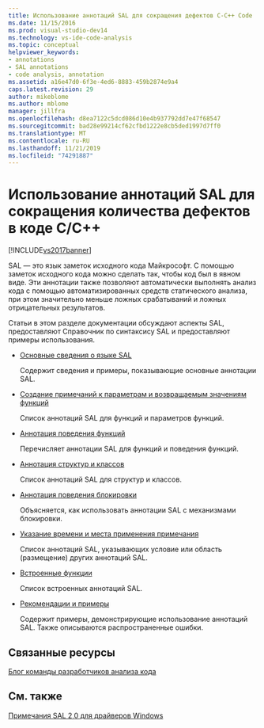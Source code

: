 ```yaml
---
title: Использование аннотаций SAL для сокращения дефектов C-C++ Code | Документация Майкрософт
ms.date: 11/15/2016
ms.prod: visual-studio-dev14
ms.technology: vs-ide-code-analysis
ms.topic: conceptual
helpviewer_keywords:
- annotations
- SAL annotations
- code analysis, annotation
ms.assetid: a16e47d0-6f3e-4ed6-8883-459b2874e9a4
caps.latest.revision: 29
author: mikeblome
ms.author: mblome
manager: jillfra
ms.openlocfilehash: d8ea7122c5dcd086d10e4b937792dd7e47f68547
ms.sourcegitcommit: bad28e99214cf62cfbd1222e8cb5ded1997d7ff0
ms.translationtype: MT
ms.contentlocale: ru-RU
ms.lasthandoff: 11/21/2019
ms.locfileid: "74291887"
---
```

# <a name="using-sal-annotations-to-reduce-cc-code-defects"></a>Использование аннотаций SAL для сокращения количества дефектов в коде C/C++
[!INCLUDE[vs2017banner](../includes/vs2017banner.md)]

SAL — это язык заметок исходного кода Майкрософт. С помощью заметок исходного кода можно сделать так, чтобы код был в явном виде. Эти аннотации также позволяют автоматически выполнять анализ кода с помощью автоматизированных средств статического анализа, при этом значительно меньше ложных срабатываний и ложных отрицательных результатов.  
  
 Статьи в этом разделе документации обсуждают аспекты SAL, предоставляют Справочник по синтаксису SAL и предоставляют примеры использования.  
  
- [Основные сведения о языке SAL](../code-quality/understanding-sal.md)  
  
     Содержит сведения и примеры, показывающие основные аннотации SAL.  
  
- [Создание примечаний к параметрам и возвращаемым значениям функций](../code-quality/annotating-function-parameters-and-return-values.md)  
  
     Список аннотаций SAL для функций и параметров функций.  
  
- [Аннотация поведения функций](../code-quality/annotating-function-behavior.md)  
  
     Перечисляет аннотации SAL для функций и поведения функций.  
  
- [Аннотация структур и классов](../code-quality/annotating-structs-and-classes.md)  
  
     Список аннотаций SAL для структур и классов.  
  
- [Аннотация поведения блокировки](../code-quality/annotating-locking-behavior.md)  
  
     Объясняется, как использовать аннотации SAL с механизмами блокировки.  
  
- [Указание времени и места применения примечания](../code-quality/specifying-when-and-where-an-annotation-applies.md)  
  
     Список аннотаций SAL, указывающих условие или область (размещение) других аннотаций SAL.  
  
- [Встроенные функции](../code-quality/intrinsic-functions.md)  
  
     Список встроенных аннотаций SAL.  
  
- [Рекомендации и примеры](../code-quality/best-practices-and-examples-sal.md)  
  
     Содержит примеры, демонстрирующие использование аннотаций SAL. Также описываются распространенные ошибки.  
  
## <a name="related-resources"></a>Связанные ресурсы  
 [Блог команды разработчиков анализа кода](https://go.microsoft.com/fwlink/?LinkId=251197)  
  
## <a name="see-also"></a>См. также  
 [Примечания SAL 2,0 для драйверов Windows](https://go.microsoft.com/fwlink/?LinkId=250979)
